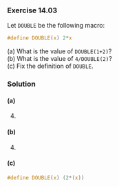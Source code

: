 ### Exercise 14.03

Let `DOUBLE` be the following macro:

```c
#define DOUBLE(x) 2*x
```

(a) What is the value of `DOUBLE(1+2)`?  
(b) What is the value of `4/DOUBLE(2)`?  
(c) Fix the definition of `DOUBLE`.

### Solution

#### (a)

4.

#### (b)

4.

#### (c)

```c
#define DOUBLE(x) (2*(x))
```
